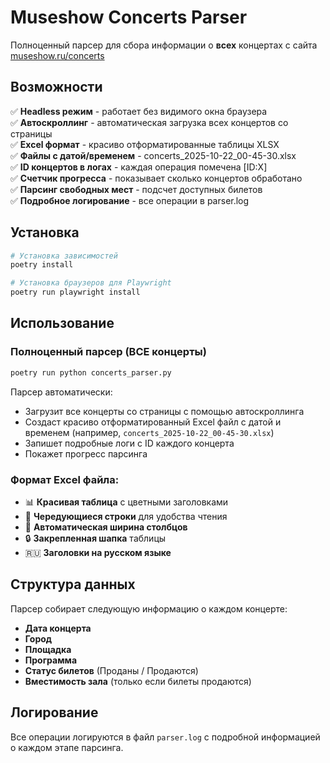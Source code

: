 # Museshow Concerts Parser

Полноценный парсер для сбора информации о **всех** концертах с сайта [museshow.ru/concerts](https://museshow.ru/concerts/)

## Возможности

✅ **Headless режим** - работает без видимого окна браузера  
✅ **Автоскроллинг** - автоматическая загрузка всех концертов со страницы  
✅ **Excel формат** - красиво отформатированные таблицы XLSX  
✅ **Файлы с датой/временем** - concerts_2025-10-22_00-45-30.xlsx  
✅ **ID концертов в логах** - каждая операция помечена [ID:X]  
✅ **Счетчик прогресса** - показывает сколько концертов обработано  
✅ **Парсинг свободных мест** - подсчет доступных билетов  
✅ **Подробное логирование** - все операции в parser.log

## Установка

```bash
# Установка зависимостей
poetry install

# Установка браузеров для Playwright
poetry run playwright install
```

## Использование

### Полноценный парсер (ВСЕ концерты)
```bash
poetry run python concerts_parser.py
```

Парсер автоматически:
- Загрузит все концерты со страницы с помощью автоскроллинга
- Создаст красиво отформатированный Excel файл с датой и временем (например, `concerts_2025-10-22_00-45-30.xlsx`)
- Запишет подробные логи с ID каждого концерта
- Покажет прогресс парсинга

### Формат Excel файла:
- 📊 **Красивая таблица** с цветными заголовками
- 🎨 **Чередующиеся строки** для удобства чтения
- 📏 **Автоматическая ширина столбцов**
- 🔒 **Закрепленная шапка** таблицы
- 🇷🇺 **Заголовки на русском языке**

## Структура данных

Парсер собирает следующую информацию о каждом концерте:
- **Дата концерта**
- **Город**
- **Площадка**
- **Программа**
- **Статус билетов** (Проданы / Продаются)
- **Вместимость зала** (только если билеты продаются)

## Логирование

Все операции логируются в файл `parser.log` с подробной информацией о каждом этапе парсинга.
